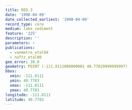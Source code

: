 ```yaml
---
title: RED.3
date: '1998-04-09'
date_collected_earliest: '1998-04-09'
record_type: core
medium: lake_sediment
feature: '225'
description: ''
parameters: ~
publications:
  - vanmetre_etal04
  - naftz_etal00
geo_error: 30.0
geometry: POINT (-111.8111000000001 40.77829999999997)
bbox:
  xmin: -111.8111
  ymin: 40.7783
  xmax: -111.8111
  ymax: 40.7783
longitude: -111.8111
latitude: 40.7783
---
```

